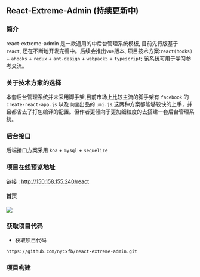 ## React-Extreme-Admin (持续更新中)

### 简介

react-extreme-admin 是一款通用的中后台管理系统模板,
目前先行版基于 `react`, 还在不断地开发完善中。后续会推出`vue`版本,
项目技术方案:`react(hooks)` + `ahooks` + `redux` + `ant-design` + `webpack5` + `typescript`;
该系统可用于学习参考交流。



### 关于技术方案的选择

本套后台管理系统并未采用脚手架,目前市场上比较主流的脚手架有 `facebook` 的  `create-react-app.js`
以及 `阿里`出品的 `umi.js`,这两种方案都能够较快的上手，并且都省去了打包编译的配置。但作者更倾向于更加细粒度的去搭建一套后台管理系统。




### 后台接口

后端接口方案采用 `koa` + `mysql` + `sequelize` 



### 项目在线预览地址
链接 : http://150.158.155.240/react

#### 首页

<img src="http://150.158.155.240/resource/index.png">

### 获取项目代码

- 获取项目代码
```bash
https://github.com/nycxfb/react-extreme-admin.git
```

### 项目构建













